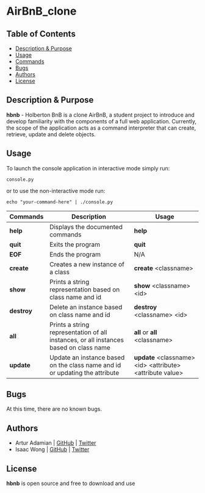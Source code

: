 # AirBnB_clone

## Table of Contents

* [Description & Purpose](#description-purpose)
* [Usage](#usage)
* [Commands](#commands)
* [Bugs](#bugs)
* [Authors](#authors)
* [License](#license)


## Description & Purpose

**hbnb** - Holberton BnB is a clone AirBnB, a student project to introduce and develop familiarity with the components of a full web application. Currently, the scope of the application acts as a command interpreter that can create, retrieve, update and delete objects.

## Usage

To launch the console application in interactive mode simply run:

```
console.py
```

or to use the non-interactive mode run:

```
echo "your-command-here" | ./console.py
```

Commands | Description | Usage
-------- | ----------- |-------- |
**help** | Displays the documented commands | **help**
**quit** | Exits the program | **quit**
**EOF**  | Ends the program  | N/A
**create** | Creates a new instance of a class | **create** \<classname\>
**show** | Prints a string representation based on class name and id | **show** \<classname\> \<id\>
**destroy** | Delete an instance based on class name and id | **destroy** \<classname\> \<id\>
**all** | Prints a string representation of all instances, or all instances based on class name | **all** or **all** \<classname\>
**update** | Update an instance based on the class name and id or updating the attribute | **update** \<classname\> \<id\> \<attribute\> \<attribute value\>


## Bugs
At this time, there are no known bugs.

## Authors

* Artur Adamian | [GitHub](https://github.com/arturadamian) | [Twitter](https://twitter.com/arturadamian)
* Isaac Wong | [GitHub](https://github.com/thirdcaptain) | [Twitter](https://twitter.com/KYIsaacWong)

## License

**hbnb** is open source and free to download and use